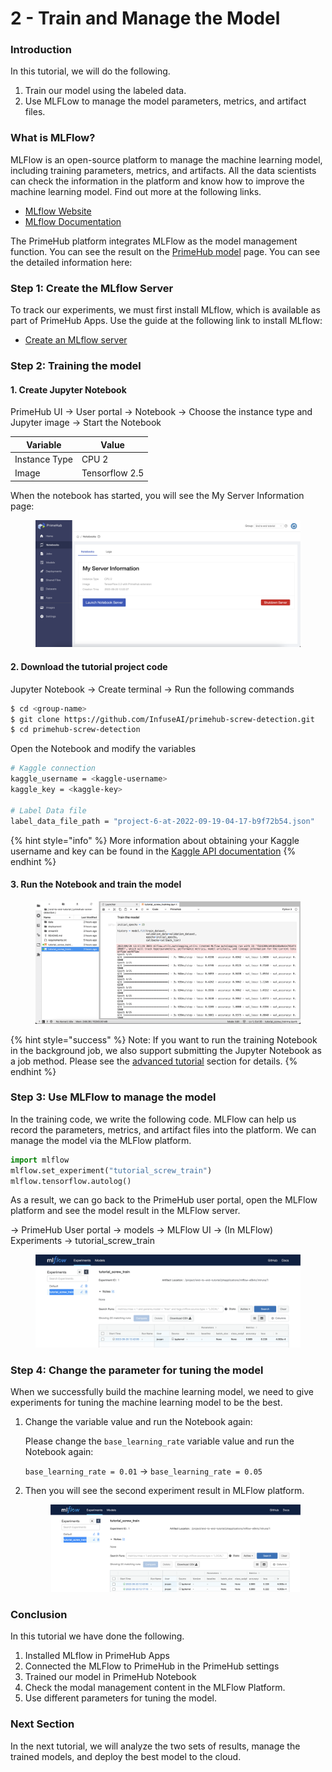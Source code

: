 # 2 - Train and Manage the Model

### Introduction

In this tutorial, we will do the following.

1. Train our model using the labeled data.
2. Use MLFLow to manage the model parameters, metrics, and artifact files.

### What is MLFlow?

MLFlow is an open-source platform to manage the machine learning model, including training parameters, metrics, and artifacts. All the data scientists can check the information in the platform and know how to improve the machine learning model. Find out more at the following links.

* [MLflow Website](https://mlflow.org/)
* [MLflow Documentation](https://mlflow.org/docs/latest/index.html)

The PrimeHub platform integrates MLFlow as the model management function. You can see the result on the [PrimeHub model](../user-guide/models/manage-and-deploy-model.md) page. You can see the detailed information here:

### Step 1: Create the MLflow Server

To track our experiments, we must first install MLflow, which is available as part of PrimeHub Apps. Use the guide at the following link to install MLflow:

* [Create an MLflow server](../user-guide/apps/tutorial/create-an-mlflow-server.md)

### Step 2: Training the model

#### 1. Create Jupyter Notebook

PrimeHub UI → User portal → Notebook → Choose the instance type and Jupyter image → Start the Notebook

| Variable      | Value          |
| ------------- | -------------- |
| Instance Type | CPU 2          |
| Image         | Tensorflow 2.5 |

When the notebook has started, you will see the My Server Information page:

<figure><img src="../.gitbook/assets/primehub-end-to-end-tutorial-server-information.png" alt=""><figcaption></figcaption></figure>

#### 2. Download the tutorial project code

Jupyter Notebook → Create terminal → Run the following commands

```bash
$ cd <group-name>
$ git clone https://github.com/InfuseAI/primehub-screw-detection.git
$ cd primehub-screw-detection
```

Open the Notebook and modify the variables

```bash
# Kaggle connection
kaggle_username = <kaggle-username>
kaggle_key = <kaggle-key>

# Label Data file
label_data_file_path = "project-6-at-2022-09-19-04-17-b9f72b54.json"
```

{% hint style="info" %}
More information about obtaining your Kaggle username and key can be found in the [Kaggle API documentation](https://www.kaggle.com/docs/api)
{% endhint %}

#### 3. Run the Notebook and train the model

<figure><img src="../.gitbook/assets/primehub-end-to-end-tutorial-train-model (1).png" alt=""><figcaption></figcaption></figure>

{% hint style="success" %}
Note: If you want to run the training Notebook in the background job, we also support submitting the Jupyter Notebook as a job method. Please see the [advanced tutorial](advanced/notebook-as-a-job.md) section for details.
{% endhint %}

### Step 3: Use MLFlow to manage the model

In the training code, we write the following code. MLFlow can help us record the parameters, metrics, and artifact files into the platform. We can manage the model via the MLFlow platform.

```python
import mlflow
mlflow.set_experiment("tutorial_screw_train")
mlflow.tensorflow.autolog()
```

As a result, we can go back to the PrimeHub user portal, open the MLFlow platform and see the model result in the MLFlow server.

→ PrimeHub User portal → models → MLFlow UI → (In MLFlow) Experiments → tutorial\_screw\_train

<figure><img src="../.gitbook/assets/primehub-end-to-end-tutorial-experiment.png" alt=""><figcaption></figcaption></figure>

### Step 4: Change the parameter for tuning the model

When we successfully build the machine learning model, we need to give experiments for tuning the machine learning model to be the best.

1.  Change the variable value and run the Notebook again:

    Please change the `base_learning_rate` variable value and run the Notebook again:

    `base_learning_rate = 0.01` → `base_learning_rate = 0.05`
2.  Then you will see the second experiment result in MLFlow platform.

    <figure><img src="../.gitbook/assets/primehub-end-to-end-tutorial-mlflow-experiments.png" alt=""><figcaption></figcaption></figure>

### Conclusion

In this tutorial we have done the following.

1. Installed MLflow in PrimeHub Apps
2. Connected the MLFlow to PrimeHub in the PrimeHub settings
3. Trained our model in PrimeHub Notebook
4. Check the modal management content in the MLFlow Platform.
5. Use different parameters for tuning the model.

### Next Section

In the next tutorial, we will analyze the two sets of results, manage the trained models, and deploy the best model to the cloud.
